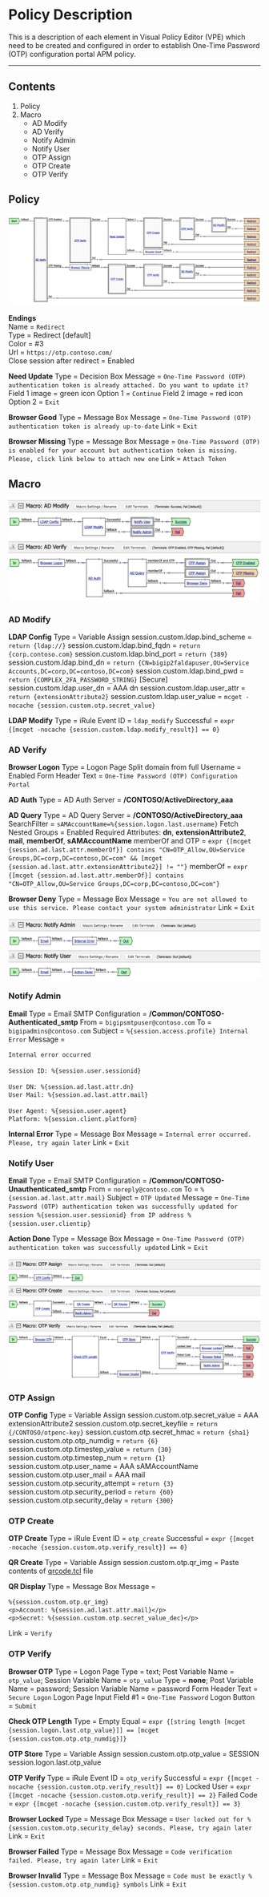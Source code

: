 # Policy Description

This is a description of each element in Visual Policy Editor (VPE) which need to be created and configured in order to establish One-Time Password (OTP) configuration portal APM policy.

---

## Contents
1. Policy
2. Macro
   * AD Modify
   * AD Verify
   * Notify Admin
   * Notify User
   * OTP Assign
   * OTP Create
   * OTP Verify

## Policy

![Policy](../pics/install_vpe1.png)

**Endings**  
Name = `Redirect`  
Type = Redirect [default]  
Color = #3  
Url = `https://otp.contoso.com/`  
Close session after redirect = Enabled  

**Need Update**
Type = Decision Box
Message = `One-Time Password (OTP) authentication token is already attached. Do you want to update it?`
Field 1 image = green icon
Option 1 = `Continue`
Field 2 image = red icon
Option 2 = `Exit`

**Browser Good**
Type = Message Box
Message = `One-Time Password (OTP) authentication token is already up-to-date`
Link = `Exit`

**Browser Missing**
Type = Message Box
Message = `One-Time Password (OTP) is enabled for your account but authentication token is missing. Please, click link below to attach new one`
Link = `Attach Token`

## Macro

![Macro1](../pics/install_vpe2.png)

### AD Modify

**LDAP Config**
Type = Variable Assign
session.custom.ldap.bind_scheme = `return {ldap://}`
session.custom.ldap.bind_fqdn = `return {corp.contoso.com}`
session.custom.ldap.bind_port = `return {389}`
session.custom.ldap.bind_dn = `return {CN=bigip2faldapuser,OU=Service Accounts,DC=corp,DC=contoso,DC=com}`
session.custom.ldap.bind_pwd = `return {COMPLEX_2FA_PASSWORD_STRING}` [Secure]
session.custom.ldap.user_dn = AAA dn
session.custom.ldap.user_attr = `return {extensionAttribute2}`
session.custom.ldap.user_value = `mcget -nocache {session.custom.otp.secret_value}`

**LDAP Modify**
Type = iRule Event
ID = `ldap_modify`
Successful = `expr {[mcget -nocache {session.custom.ldap.modify_result}] == 0}`

### AD Verify

**Browser Logon**
Type = Logon Page
Split domain from full Username = Enabled
Form Header Text = `One-Time Password (OTP) Configuration Portal`

**AD Auth**
Type = AD Auth
Server = **/CONTOSO/ActiveDirectory_aaa**

**AD Query**
Type = AD Query
Server = **/CONTOSO/ActiveDirectory_aaa**
SearchFilter = `sAMAccountName=%{session.logon.last.username}`
Fetch Nested Groups = Enabled
Required Attributes: **dn**, **extensionAttribute2**, **mail**, **memberOf**, **sAMAccountName**
memberOf and OTP = `expr {[mcget {session.ad.last.attr.memberOf}] contains "CN=OTP_Allow,OU=Service Groups,DC=corp,DC=contoso,DC=com" && [mcget {session.ad.last.attr.extensionAttribute2}] != ""}`
memberOf = `expr {[mcget {session.ad.last.attr.memberOf}] contains "CN=OTP_Allow,OU=Service Groups,DC=corp,DC=contoso,DC=com"}`

**Browser Deny**
Type = Message Box
Message = `You are not allowed to use this service. Please contact your system administrator`
Link = `Exit`

![Macro2](../pics/install_vpe3.png)

### Notify Admin

**Email**
Type = Email
SMTP Configuration = **/Common/CONTOSO-Authenticated_smtp**
From = `bigipsmtpuser@contoso.com`
To = `bigipadmins@contoso.com`
Subject = `%{session.access.profile} Internal Error`
Message =
```
Internal error occurred

Session ID: %{session.user.sessionid}

User DN: %{session.ad.last.attr.dn}
User Mail: %{session.ad.last.attr.mail}

User Agent: %{session.user.agent}
Platform: %{session.client.platform}
```

**Internal Error**
Type = Message Box
Message = `Internal error occurred. Please, try again later`
Link = `Exit`

### Notify User

**Email**
Type = Email
SMTP Configuration = **/Common/CONTOSO-Unauthenticated_smtp**
From = `noreply@contoso.com`
To = `%{session.ad.last.attr.mail}`
Subject = `OTP Updated`
Message = `One-Time Password (OTP) authentication token was successfully updated for session %{session.user.sessionid} from IP address %{session.user.clientip}`

**Action Done**
Type = Message Box
Message = `One-Time Password (OTP) authentication token was successfully updated`
Link = `Exit`

![Macro3](../pics/install_vpe4.png)

### OTP Assign

**OTP Config**
Type = Variable Assign
session.custom.otp.secret_value = AAA extensionAttribute2
session.custom.otp.secret_keyfile = `return {/CONTOSO/otpenc-key}`
session.custom.otp.secret_hmac = `return {sha1}`
session.custom.otp.otp_numdig = `return {6}`
session.custom.otp.timestep_value = `return {30}`
session.custom.otp.timestep_num = `return {1}`
session.custom.otp.user_name = AAA sAMAccountName
session.custom.otp.user_mail = AAA mail
session.custom.otp.security_attempt = `return {3}`
session.custom.otp.security_period = `return {60}`
session.custom.otp.security_delay = `return {300}`

### OTP Create

**OTP Create**
Type = iRule Event
ID = `otp_create`
Successful = `expr {[mcget -nocache {session.custom.otp.verify_result}] == 0}`

**QR Create**
Type = Variable Assign
session.custom.otp.qr_img = Paste contents of [qrcode.tcl](../ifiles/qrcode.tcl) file

**QR Display**
Type = Message Box
Message =
```
%{session.custom.otp.qr_img}
<p>Account: %{session.ad.last.attr.mail}</p>
<p>Secret: %{session.custom.otp.secret_value_dec}</p>
```
Link = `Verify`

### OTP Verify

**Browser OTP**
Type = Logon Page
Type = text; Post Variable Name = `otp_value`; Session Variable Name = `otp_value`
Type = **none**; Post Variable Name = password; Session Variable Name = password
Form Header Text = `Secure Logon`
Logon Page Input Field #1 = `One-Time Password`
Logon Button = `Submit`

**Check OTP Length**
Type = Empty
Equal = `expr {[string length [mcget {session.logon.last.otp_value}]] == [mcget {session.custom.otp.otp_numdig}]}`

**OTP Store**
Type = Variable Assign
session.custom.otp.otp_value = SESSION session.logon.last.otp_value

**OTP Verify**
Type = iRule Event
ID = `otp_verify`
Successful = `expr {[mcget -nocache {session.custom.otp.verify_result}] == 0}`
Locked User = `expr {[mcget -nocache {session.custom.otp.verify_result}] == 2}`
Failed Code = `expr {[mcget -nocache {session.custom.otp.verify_result}] == 3}`

**Browser Locked**
Type = Message Box
Message = `User locked out for %{session.custom.otp.security_delay} seconds. Please, try again later`
Link = `Exit`

**Browser Failed**
Type = Message Box
Message = `Code verification failed. Please, try again later`
Link = `Exit`

**Browser Invalid**
Type = Message Box
Message = `Code must be exactly %{session.custom.otp.otp_numdig} symbols`
Link = `Exit`
